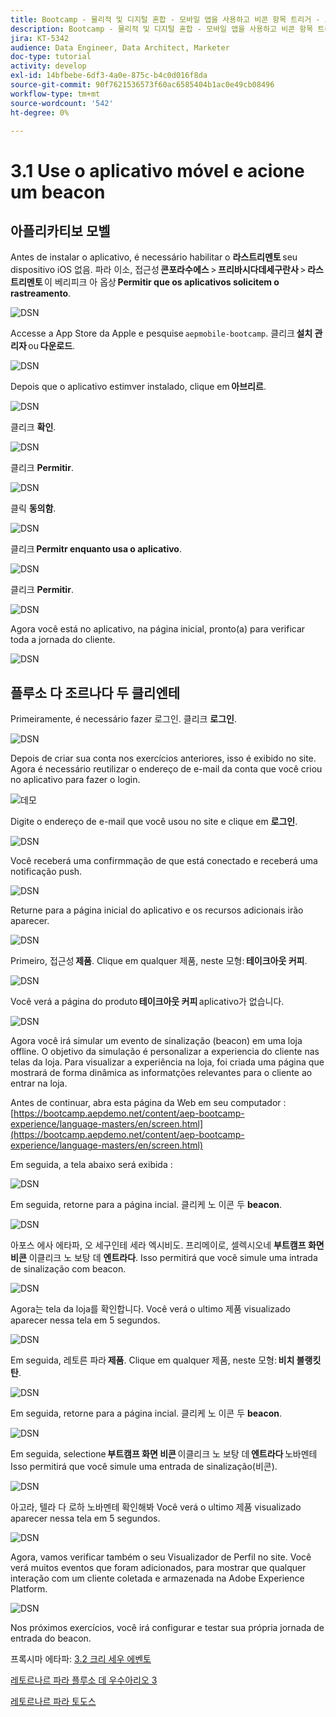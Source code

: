 ```yaml
---
title: Bootcamp - 물리적 및 디지털 혼합 - 모바일 앱을 사용하고 비콘 항목 트리거 - 브라질
description: Bootcamp - 물리적 및 디지털 혼합 - 모바일 앱을 사용하고 비콘 항목 트리거 - 브라질
jira: KT-5342
audience: Data Engineer, Data Architect, Marketer
doc-type: tutorial
activity: develop
exl-id: 14bfbebe-6df3-4a0e-875c-b4c0d016f8da
source-git-commit: 90f7621536573f60ac6585404b1ac0e49cb08496
workflow-type: tm+mt
source-wordcount: '542'
ht-degree: 0%

---
```


# 3.1 Use o aplicativo móvel e acione um beacon

## 아플리카티보 모벨

Antes de instalar o aplicativo, é necessário habilitar o **라스트리멘토** seu dispositivo iOS 없음. 파라 이소, 접근성 **콘포라수에스** > **프리바시다데세구란사** > **라스트리멘토** 이 베리피크 아 옵상 **Permitir que os aplicativos solicitem o rastreamento**.

![DSN](./../uc3/images/app4.png)

Accesse a App Store da Apple e pesquise `aepmobile-bootcamp`. 클리크 **설치 관리자** ou **다운로드**.

![DSN](./../uc3/images/app1.png)

Depois que o aplicativo estimver instalado, clique em **아브리르**.

![DSN](./../uc3/images/app2.png)

클리크 **확인**.

![DSN](./../uc3/images/app9.png)

클리크 **Permitir**.

![DSN](./../uc3/images/app3.png)

클릭 **동의함**.

![DSN](./../uc3/images/app7.png)

클리크 **Permitr enquanto usa o aplicativo**.

![DSN](./../uc3/images/app8.png)

클리크 **Permitir**.

![DSN](./../uc3/images/app5.png)

Agora você está no aplicativo, na página inicial, pronto(a) para verificar toda a jornada do cliente.

![DSN](./../uc3/images/app12.png)

## 플루소 다 조르나다 두 클리엔테

Primeiramente, é necessário fazer 로그인. 클리크 **로그인**.

![DSN](./images/app13.png)

Depois de criar sua conta nos exercícios anteriores, isso é exibido no site. Agora é necessário reutilizar o endereço de e-mail da conta que você criou no aplicativo para fazer o login.

![데모](./images/pv1.png)

Digite o endereço de e-mail que você usou no site e clique em **로그인**.

![DSN](./images/app14.png)

Você receberá uma confirmmação de que está conectado e receberá uma notificação push.

![DSN](./images/app15.png)

Returne para a página inicial do aplicativo e os recursos adicionais irão aparecer.

![DSN](./images/app17.png)

Primeiro, 접근성 **제품**. Clique em qualquer 제품, neste 모형: **테이크아웃 커피**.

![DSN](./images/app19.png)

Você verá a página do produto **테이크아웃 커피** aplicativo가 없습니다.

![DSN](./images/app20.png)

Agora você irá simular um evento de sinalização (beacon) em uma loja offline. O objetivo da simulação é personalizar a experiencia do cliente nas telas da loja. Para visualizar a experiência na loja, foi criada uma página que mostrará de forma dinâmica as informatções relevantes para o cliente ao entrar na loja.

Antes de continuar, abra esta página da Web em seu computador : [https://bootcamp.aepdemo.net/content/aep-bootcamp-experience/language-masters/en/screen.html](https://bootcamp.aepdemo.net/content/aep-bootcamp-experience/language-masters/en/screen.html)

Em seguida, a tela abaixo será exibida :

![DSN](./images/screen1.png)

Em seguida, retorne para a página incial. 클리케 노 이콘 두 **beacon**.

![DSN](./images/app23.png)

아포스 에사 에타파, 오 세구인테 세라 엑시비도. 프리메이로, 셀렉시오네 **부트캠프 화면 비콘** 이클리크 노 보탕 데 **엔트라다**. Isso permitirá que você simule uma intrada de sinalização com beacon.

![DSN](./images/app21.png)

Agora는 tela da loja를 확인합니다. Você verá o ultimo 제품 visualizado aparecer nessa tela em 5 segundos.

![DSN](./images/screen2.png)

Em seguida, 레토른 파라 **제품**. Clique em qualquer 제품, neste 모형: **비치 블랭킷 탄**.

![DSN](./images/app22.png)

Em seguida, retorne para a página incial. 클리케 노 이콘 두 **beacon**.

![DSN](./images/app23.png)

Em seguida, selectione **부트캠프 화면 비콘** 이클리크 노 보탕 데 **엔트라다** 노바멘테 Isso permitirá que você simule uma entrada de sinalização(비콘).

![DSN](./images/app21.png)

아고라, 텔라 다 로하 노바멘테 확인해봐 Você verá o ultimo 제품 visualizado aparecer nessa tela em 5 segundos.

![DSN](./images/screen3.png)

Agora, vamos verificar também o seu Visualizador de Perfil no site. Você verá muitos eventos que foram adicionados, para mostrar que qualquer interação com um cliente coletada e armazenada na Adobe Experience Platform.

![DSN](./images/screen4.png)

Nos próximos exercícios, você irá configurar e testar sua própria jornada de entrada do beacon.

프록시마 에타파: [3.2 크리 세우 에벤토](./ex2.md)

[레토르나르 파라 플루소 데 우수아리오 3](./uc3.md)

[레토르나르 파라 토도스](../../overview.md)
